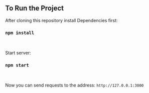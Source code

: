 ## To Run the Project

After cloning this repository install Dependencies first:
### `npm install`

<br>

Start server:
### `npm start`

<br>

Now you can send requests to the address:
`http://127.0.0.1:3000`